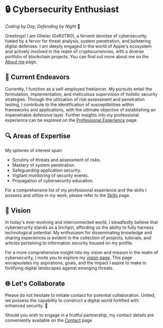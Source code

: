 # 🔒 Cybersecurity Enthusiast
*Coding by Day, Defending by Night* 🌙

Greetings! I am Oliwier (0xR3TRO), a fervent devotee of cybersecurity, fueled by a fervor for threat analysis, system penetration, and bolstering digital defenses. I am deeply engaged in the world of Apple's ecosystem and actively involved in the realm of cryptocurrencies, with a diverse portfolio of blockchain projects. You can find out more about me on the [About me](ABOUT-ME.md) page.

## 💼 Current Endeavors
Currently, I function as a self-employed freelancer. My pursuits entail the formulation, implementation, and meticulous supervision of holistic security strategies. Through the utilization of risk assessment and penetration testing, I contribute to the identification of susceptibilities within frameworks and applications, with the ultimate objective of establishing an impenetrable defensive layer. Further insights into my professional experience can be explored on the [Professional Experience](WORK-EXPERIENCE.md) page.

## 🔍 Areas of Expertise
My spheres of interest span:
- Scrutiny of threats and assessment of risks.
- Mastery of system penetration.
- Safeguarding application security.
- Vigilant monitoring of security events.
- Propagation of cybersecurity education.

For a comprehensive list of my professional experience and the skills I possess and utilize in my work, please refer to the [Skills](SKILL.md) page.

## 🚀 Vision
In today's ever-evolving and interconnected world, I steadfastly believe that cybersecurity stands as a linchpin, affording us the ability to fully harness technological potential. My enthusiasm for disseminating knowledge and sharing experiences is evident in the collection of projects, tutorials, and articles pertaining to information security housed on my profile.

For a more comprehensive insight into my vision and mission in the realm of cybersecurity, I invite you to explore my [vision page](VISION.md). This page encapsulates my aspirations, goals, and the impact I aspire to make in fortifying digital landscapes against emerging threats.

## 🌐 Let's Collaborate
Please do not hesitate to initiate contact for potential collaboration. United, we possess the capability to construct a digital world fortified with enhanced security. 💪

Should you wish to engage in a fruitful partnership, my contact details are conveniently available on the [Contact](CONTACT.md) page